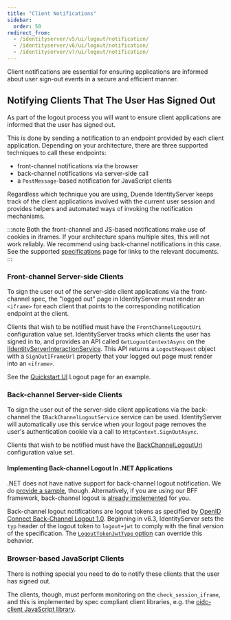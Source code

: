 ```yaml
---
title: "Client Notifications"
sidebar:
  order: 50
redirect_from:
  - /identityserver/v5/ui/logout/notification/
  - /identityserver/v6/ui/logout/notification/
  - /identityserver/v7/ui/logout/notification/
---
```


Client notifications are essential for ensuring applications are informed about user sign-out events in a secure and
efficient manner.

## Notifying Clients That The User Has Signed Out

As part of the logout process you will want to ensure client applications are informed that the user has signed out.

This is done by sending a notification to an endpoint provided by each client application. Depending on your
architecture, there are three supported techniques to call these endpoints:

* front-channel notifications via the browser
* back-channel notifications via server-side call
* a `PostMessage`-based notification for JavaScript clients

Regardless which technique you are using, Duende IdentityServer keeps track of the client applications involved with the
current user session and provides helpers and automated ways of invoking the notification mechanisms.

:::note
Both the front-channel and JS-based notifications make use of cookies in iframes. If your architecture spans multiple
sites, this will not work reliably. We recommend using back-channel notifications in this case. See the
supported [specifications](/identityserver/overview/specs/) page for links to the relevant documents.
:::

### Front-channel Server-side Clients

To sign the user out of the server-side client applications via the front-channel spec, the "logged out" page in
IdentityServer must render an `<iframe>` for each client that points to the corresponding notification endpoint at the
client.

Clients that wish to be notified must have the `FrontChannelLogoutUri` configuration value set.
IdentityServer tracks which clients the user has signed in to, and provides an API called `GetLogoutContextAsync` on
the [IIdentityServerInteractionService](/identityserver/reference/services/interaction-service/#iidentityserverinteractionservice-apis).
This API returns a `LogoutRequest` object with a `SignOutIFrameUrl` property that your logged out page must render into
an `<iframe>`.

See the [Quickstart UI](https://github.com/DuendeSoftware/products/tree/main/identity-server/templates/src/UI) Logout
page for an example.

### Back-channel Server-side Clients

To sign the user out of the server-side client applications via the back-channel the `IBackChannelLogoutService` service
can be used.
IdentityServer will automatically use this service when your logout page removes the user's authentication cookie via a
call to `HttpContext.SignOutAsync`.

Clients that wish to be notified must have
the [BackChannelLogoutUri](/identityserver/reference/models/client#authentication--session-management) configuration
value set.

#### Implementing Back-channel Logout In .NET Applications

.NET does not have native support for back-channel logout notification.
We do [provide a sample](/identityserver/samples), though.
Alternatively, if you are using our BFF framework, back-channel logout
is [already implemented](/bff/fundamentals/session/management/back-channel-logout) for you.

Back-channel logout notifications are logout tokens as specified
by [OpenID Connect Back-Channel Logout 1.0](https://openid.net/specs/openid-connect-backchannel-1_0.html#logouttoken).
Beginning in v6.3, IdentityServer sets the `typ` header of the logout token to `logout+jwt` to comply with the final
version of the specification. The [`LogoutTokenJwtType` option](/identityserver/reference/options#main) can override
this behavior.

### Browser-based JavaScript Clients

There is nothing special you need to do to notify these clients that the user has signed out.

The clients, though, must perform monitoring on the `check_session_iframe`, and this is implemented by spec compliant
client libraries, e.g. the [oidc-client JavaScript library](https://github.com/IdentityModel/oidc-client-js/).


